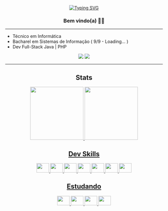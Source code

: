 <div align="center">
  <a href="https://git.io/typing-svg"><img src="https://readme-typing-svg.demolab.com?      font=Fira+Code&pause=1000&center=true&vCenter=true&width=435&lines=Heeey+Devs%2C+Alex+Cirilo+aqui!" alt="Typing SVG" />
  </a>
</div>
<div align="center">
  <h3 align="center">Bem vindo(a) 🧑‍💻
</div>
<hr>
<ul>
  <li>Técnico em Informática</li>
  <li>Bacharel em Sistemas de Informação ( 9/9 -  Loading... )</li>
  <li>Dev Full-Stack Java | PHP </li>
</ul>
<div align="center">
<a href="https://www.linkedin.com/in/alex-cirilo/" ><img src="https://img.shields.io/badge/LinkedIn-0077B5?style=for-the-badge&logo=linkedin&logoColor=white" target="_blank"></a>
<a href="https://www.instagram.com/_alexcarlos_05/"><img src="https://img.shields.io/badge/-Instagram-%23E4405F?style=for-the-badge&logo=instagram&logoColor=white" target="_blank"></a>
</div>
<hr>
<h2 align="center">Stats</h2>
<div align="center">
  <a href="https://github.com/alexcirilo">
  <img height="170em" src="https://github-readme-stats.vercel.app/api?username=alexcirilo&show_icons=true&theme=tokyonight&include_all_commits=true&count_private=true"/>
  <img height="170em" src="https://github-readme-stats.vercel.app/api/top-langs/?username=alexcirilo&layout=compact&langs_count=7&color=true&theme=tokyonight"/>
</div>
<div align="center">
  <h2 align="center"> Dev Skills </h2>
  <img src="https://cdn.jsdelivr.net/gh/devicons/devicon/icons/php/php-original.svg" height="30" width="40"/>
  <img src="https://cdn.jsdelivr.net/gh/devicons/devicon/icons/java/java-original.svg" height="30" width="40"/>
  <img src="https://cdn.jsdelivr.net/gh/devicons/devicon/icons/html5/html5-original.svg" height="30" width="40"/>
  <img src="https://cdn.jsdelivr.net/gh/devicons/devicon/icons/css3/css3-original.svg" height="30,5" width="40"/>
  <img src="https://cdn.jsdelivr.net/gh/devicons/devicon/icons/mysql/mysql-original.svg" height="30" width="40"/>
  <img src="https://cdn.jsdelivr.net/gh/devicons/devicon/icons/docker/docker-original.svg" height="30" width="40"/>
  <img src="https://cdn.jsdelivr.net/gh/devicons/devicon/icons/linux/linux-original.svg" height="30" width="40"/>
 </div>
  <div align="center">
    <h2 align="center"> Estudando </h2>
      <img src="https://cdn.jsdelivr.net/gh/devicons/devicon/icons/python/python-original.svg" height="30" width="40"/>
      <img src="https://cdn.jsdelivr.net/gh/devicons/devicon/icons/angularjs/angularjs-original.svg" height="30" width="40"/>
      <img src="https://cdn.jsdelivr.net/gh/devicons/devicon/icons/spring/spring-original.svg" height="30" width="40"/>
      <img src="https://cdn.jsdelivr.net/gh/devicons/devicon/icons/laravel/laravel-plain.svg" height="30" width="40" />
  </div>
<!--
**alexcirilo/alexcirilo** is a ✨ _special_ ✨ repository because its `README.md` (this file) appears on your GitHub profile.

Here are some ideas to get you started:

- 🔭 I’m currently working on ...
- 🌱 I’m currently learning ...
- 👯 I’m looking to collaborate on ...
- 🤔 I’m looking for help with ...
- 💬 Ask me about ...
- 📫 How to reach me: ...
- 😄 Pronouns: ...
- ⚡ Fun fact: ...
-->

